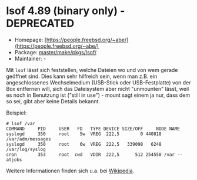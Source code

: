 # lsof 4.89 (binary only) - DEPRECATED
 - Homepage: [https://people.freebsd.org/~abe/](https://people.freebsd.org/~abe/)
 - Package: [master/make/pkgs/lsof/](https://github.com/Freetz-NG/freetz-ng/tree/master/make/pkgs/lsof/)
 - Maintainer: -

Mit `lsof` lässt sich feststellen, welche Dateien wo und von wem gerade
geöffnet sind. Dies kann sehr hilfreich sein, wenn man z.B. ein
angeschlossenes Wechselmedium (USB-Stick oder USB-Festplatte) von der
Box entfernen will, sich das Dateisystem aber nicht "unmounten" lässt,
weil es noch in Benutzung ist ("still in use") - mount sagt einem ja
nur, dass dem so sei, gibt aber keine Details bekannt.

Beispiel:

```
# lsof /var
COMMAND     PID     USER   FD   TYPE DEVICE SIZE/OFF     NODE NAME
syslogd     350     root    5w  VREG  222,5        0 440818 /var/adm/messages
syslogd     350     root    6w  VREG  222,5   339098   6248 /var/log/syslog
cron        353     root  cwd   VDIR  222,5      512 254550 /var -- atjobs
```

Weitere Informationen finden sich u.a. bei
[Wikipedia](http://en.wikipedia.org/wiki/Lsof).

